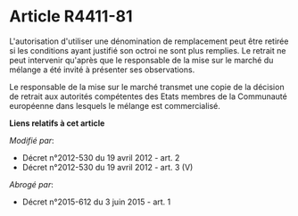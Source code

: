 # Article R4411-81

L'autorisation d'utiliser une dénomination de remplacement peut être retirée si les conditions ayant justifié son octroi ne
sont plus remplies. Le retrait ne peut intervenir qu'après que le responsable de la mise sur le marché du mélange a été
invité à présenter ses observations.

Le responsable de la mise sur le marché transmet une copie de la décision de retrait aux autorités compétentes des Etats
membres de la Communauté européenne dans lesquels le mélange est commercialisé.

**Liens relatifs à cet article**

_Modifié par_:

  - Décret n°2012-530 du 19 avril 2012 - art. 2
  - Décret n°2012-530 du 19 avril 2012 - art. 3 (V)

_Abrogé par_:

  - Décret n°2015-612 du 3 juin 2015 - art. 1
